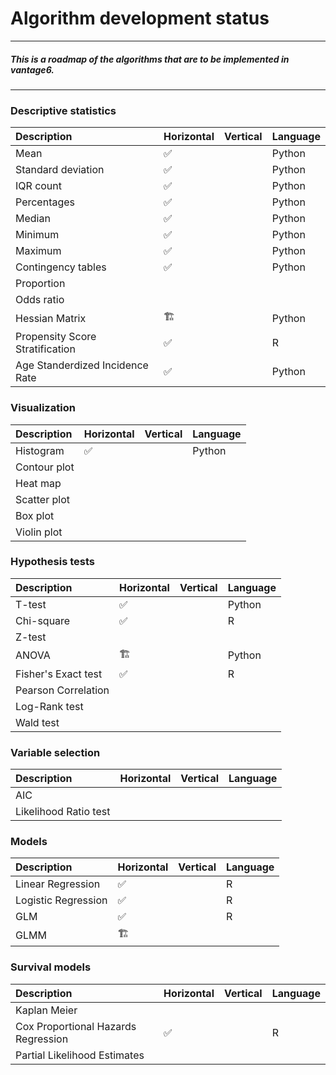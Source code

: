 # Algorithm development status

---
##### This is a roadmap of the algorithms that are to be implemented in vantage6.
---

###

### Descriptive statistics

| Description | Horizontal | Vertical | Language |
| :---        | :---       | :---     | :---         |
| Mean        | ✅         |        | Python       |
| Standard deviation | ✅  |        | Python       |
| IQR count   | ✅         |        | Python       |
| Percentages | ✅         |        | Python       |
| Median      | ✅         |        | Python       |
| Minimum     | ✅         |        | Python       |
| Maximum     | ✅         |        | Python       |
| Contingency tables | ✅  |        | Python       |
| Proportion  |          |        |              |
| Odds ratio  |          |        |              |
| Hessian Matrix |  🏗        |        | Python     |
| Propensity Score Stratification |  ✅        |        | R     |
| Age Standerdized Incidence Rate |  ✅        |        | Python   |


### Visualization

| Description | Horizontal | Vertical | Language |
| :---        | :---       | :---     | :---         |
| Histogram   | ✅         |        | Python      |
| Contour plot |         |         |              |
| Heat map    |          |         |              |
| Scatter plot |         |         |              |
| Box plot    |          |         |              |
| Violin plot |          |         |              |


### Hypothesis tests

| Description | Horizontal | Vertical | Language |
| :---        | :---       | :---     | :---         |
| T-test      | ✅         |         | Python      |
| Chi-square  | ✅         |        | R            |
| Z-test      |          |         |              |
| ANOVA       | 🏗         |         | Python       |
| Fisher's Exact test | ✅ |         | R           |
| Pearson Correlation |  |         |              |
| Log-Rank test |        |          |             |
| Wald test |            |          |             |


### Variable selection

| Description | Horizontal | Vertical | Language |
| :---        | :---       | :---     | :---     |
| AIC         |          |         |             |
| Likelihood Ratio test |  |       |              |


### Models

| Description | Horizontal | Vertical | Language |
| :---        | :---       | :---     | :---         |
| Linear Regression | ✅   |        | R            |
| Logistic Regression | ✅ |        | R            |
| GLM         | ✅        |         | R            |
| GLMM        | 🏗         |        |              |


### Survival models

| Description | Horizontal | Vertical | Language  |
| :---        | :---       | :---     | :---       |
| Kaplan Meier |         |         |              |
| Cox Proportional Hazards Regression | ✅ |  | R  |
| Partial Likelihood Estimates  |  |  |           |

